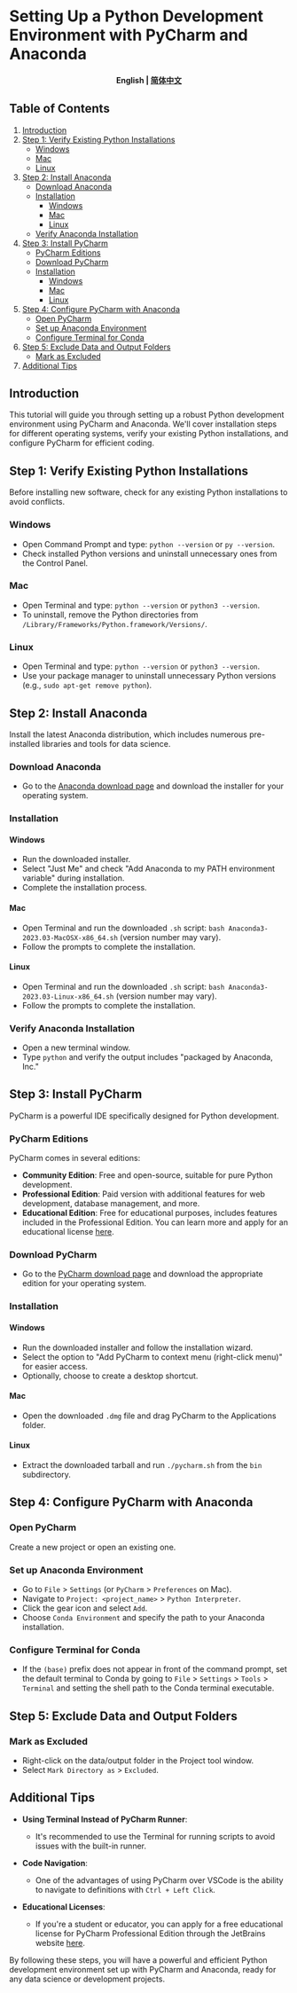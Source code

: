 # Setting Up a Python Development Environment with PyCharm and Anaconda

<h4 align="center">
    <p>
        <b>English</b> |
        <a href="https://github.com/Collaborative-AI/tutorial/blob/main/Python/README_zh.md">简体中文</a>
    </p>
</h4>


## Table of Contents
1. [Introduction](#introduction)
2. [Step 1: Verify Existing Python Installations](#step-1-verify-existing-python-installations)
    - [Windows](#windows)
    - [Mac](#mac)
    - [Linux](#linux)
3. [Step 2: Install Anaconda](#step-2-install-anaconda)
    - [Download Anaconda](#download-anaconda)
    - [Installation](#installation)
        - [Windows](#windows-1)
        - [Mac](#mac-1)
        - [Linux](#linux-1)
    - [Verify Anaconda Installation](#verify-anaconda-installation)
4. [Step 3: Install PyCharm](#step-3-install-pycharm)
    - [PyCharm Editions](#pycharm-editions)
    - [Download PyCharm](#download-pycharm)
    - [Installation](#installation-1)
        - [Windows](#windows-2)
        - [Mac](#mac-2)
        - [Linux](#linux-2)
5. [Step 4: Configure PyCharm with Anaconda](#step-4-configure-pycharm-with-anaconda)
    - [Open PyCharm](#open-pycharm)
    - [Set up Anaconda Environment](#set-up-anaconda-environment)
    - [Configure Terminal for Conda](#configure-terminal-for-conda)
6. [Step 5: Exclude Data and Output Folders](#step-5-exclude-data-and-output-folders)
    - [Mark as Excluded](#mark-as-excluded)
7. [Additional Tips](#additional-tips)

## Introduction
This tutorial will guide you through setting up a robust Python development environment using PyCharm and Anaconda. We'll cover installation steps for different operating systems, verify your existing Python installations, and configure PyCharm for efficient coding.

## Step 1: Verify Existing Python Installations
Before installing new software, check for any existing Python installations to avoid conflicts.

### Windows
- Open Command Prompt and type: `python --version` or `py --version`.
- Check installed Python versions and uninstall unnecessary ones from the Control Panel.

### Mac
- Open Terminal and type: `python --version` or `python3 --version`.
- To uninstall, remove the Python directories from `/Library/Frameworks/Python.framework/Versions/`.

### Linux
- Open Terminal and type: `python --version` or `python3 --version`.
- Use your package manager to uninstall unnecessary Python versions (e.g., `sudo apt-get remove python`).

## Step 2: Install Anaconda
Install the latest Anaconda distribution, which includes numerous pre-installed libraries and tools for data science.

### Download Anaconda
- Go to the [Anaconda download page](https://www.anaconda.com/products/distribution) and download the installer for your operating system.

### Installation

#### Windows
- Run the downloaded installer.
- Select "Just Me" and check "Add Anaconda to my PATH environment variable" during installation.
- Complete the installation process.

#### Mac
- Open Terminal and run the downloaded `.sh` script: `bash Anaconda3-2023.03-MacOSX-x86_64.sh` (version number may vary).
- Follow the prompts to complete the installation.

#### Linux
- Open Terminal and run the downloaded `.sh` script: `bash Anaconda3-2023.03-Linux-x86_64.sh` (version number may vary).
- Follow the prompts to complete the installation.

### Verify Anaconda Installation
- Open a new terminal window.
- Type `python` and verify the output includes "packaged by Anaconda, Inc."

## Step 3: Install PyCharm
PyCharm is a powerful IDE specifically designed for Python development.

### PyCharm Editions
PyCharm comes in several editions:

- **Community Edition**: Free and open-source, suitable for pure Python development.
- **Professional Edition**: Paid version with additional features for web development, database management, and more.
- **Educational Edition**: Free for educational purposes, includes features included in the Professional Edition. You can learn more and apply for an educational license [here](https://www.jetbrains.com/community/education/#students).

### Download PyCharm
- Go to the [PyCharm download page](https://www.jetbrains.com/pycharm/download/) and download the appropriate edition for your operating system.

### Installation

#### Windows
- Run the downloaded installer and follow the installation wizard.
- Select the option to "Add PyCharm to context menu (right-click menu)" for easier access.
- Optionally, choose to create a desktop shortcut.

#### Mac
- Open the downloaded `.dmg` file and drag PyCharm to the Applications folder.

#### Linux
- Extract the downloaded tarball and run `./pycharm.sh` from the `bin` subdirectory.

## Step 4: Configure PyCharm with Anaconda

### Open PyCharm
Create a new project or open an existing one.

### Set up Anaconda Environment
- Go to `File` > `Settings` (or `PyCharm` > `Preferences` on Mac).
- Navigate to `Project: <project_name>` > `Python Interpreter`.
- Click the gear icon and select `Add`.
- Choose `Conda Environment` and specify the path to your Anaconda installation.

### Configure Terminal for Conda
- If the `(base)` prefix does not appear in front of the command prompt, set the default terminal to Conda by going to `File` > `Settings` > `Tools` > `Terminal` and setting the shell path to the Conda terminal executable.

## Step 5: Exclude Data and Output Folders

### Mark as Excluded
- Right-click on the data/output folder in the Project tool window.
- Select `Mark Directory as` > `Excluded`.

## Additional Tips
- **Using Terminal Instead of PyCharm Runner**:
  - It's recommended to use the Terminal for running scripts to avoid issues with the built-in runner.
  
- **Code Navigation**:
  - One of the advantages of using PyCharm over VSCode is the ability to navigate to definitions with `Ctrl + Left Click`.

- **Educational Licenses**:
  - If you're a student or educator, you can apply for a free educational license for PyCharm Professional Edition through the JetBrains website [here](https://www.jetbrains.com/community/education/#students).

By following these steps, you will have a powerful and efficient Python development environment set up with PyCharm and Anaconda, ready for any data science or development projects.